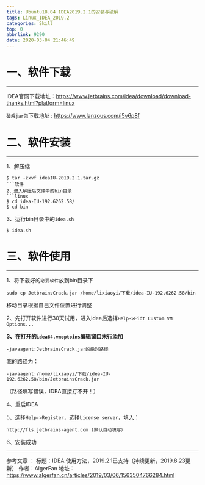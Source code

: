 ```yaml
---
title: Ubuntu18.04 IDEA2019.2.1的安装与破解
tags: Linux_IDEA_2019.2
categories: Skill
top: 0
abbrlink: 9290
date: 2020-03-04 21:46:49
---
```

# 一、软件下载
---
IDEA官网下载地址：<https://www.jetbrains.com/idea/download/download-thanks.html?platform=linux>


`破解jar包`下载地址 : <https://www.lanzous.com/i5v6p8f>

# 二、软件安装
---
1、解压缩
```linux
$ tar -zxvf ideaIU-2019.2.1.tar.gz
​```软件
2、进入解压后文件中的bin目录
​```linux
$ cd idea-IU-192.6262.58/
$ cd bin
```
3、运行bin目录中的`idea.sh`
```linux
$ idea.sh
```

# 三、软件使用
---
1、将下载好的`必要软件`放到bin目录下
```linux
sudo cp JetbrainsCrack.jar /home/lixiaoyi/下载/idea-IU-192.6262.58/bin
```
移动目录根据自己文件位置进行调整

2、先打开软件进行30天试用，进入idea后选择`Help->Eidt Custom VM Options...`

**3、在打开的`idea64.vmoptoins`编辑窗口末行添加**
```
-javaagent:JetbrainsCrack.jar的绝对路径
```
我的路径为：
```
-javaagent:/home/lixiaoyi/下载/idea-IU-192.6262.58/bin/JetbrainsCrack.jar
```
（路径填写错误，IDEA直接打不开！）

4、重启IDEA

5、选择`Help->Register`，选择`License server`，填入：
```
http://fls.jetbrains-agent.com (默认自动填写）
```

6、安装成功

---
参考文章 ：
标题：IDEA 使用方法，2019.2.1已支持（持续更新，2019.8.23更新）
作者：AlgerFan
地址：<https://www.algerfan.cn/articles/2019/03/06/1563504766284.html>

